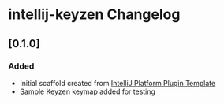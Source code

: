 <!-- Keep a Changelog guide -> https://keepachangelog.com -->

# intellij-keyzen Changelog

                       

## [0.1.0]
### Added
- Initial scaffold created from [IntelliJ Platform Plugin Template](https://github.com/JetBrains/intellij-platform-plugin-template)
- Sample Keyzen keymap added for testing              
